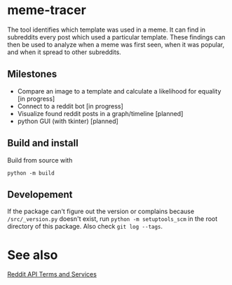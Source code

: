 # meme-tracer

The tool identifies which template was used in a meme. It can find in subreddits every post which used a particular template. These findings can then be used to analyze when a meme was first seen, when it was popular, and when it spread to other subreddits. 

## Milestones

<!-- Use "[done]", "[planned]" and "[in progress]" -->
* Compare an image to a template and calculate a likelihood for equality [in progress]
* Connect to a reddit bot [in progress]
* Visualize found reddit posts in a graph/timeline [planned]
* python GUI (with tkinter) [planned]

## Build and install

Build from source with
```
python -m build
```

## Developement

If the package can't figure out the version or complains because `/src/_version.py` doesn't exist, run `python -m setuptools_scm` in the root directory of this package. Also check `git log --tags`.

# See also

[Reddit API Terms and Services](https://docs.google.com/a/reddit.com/forms/d/1ao_gme8e_xfZ41q4QymFqg5HD29HggOD8I9-MFTG7So/viewform)
